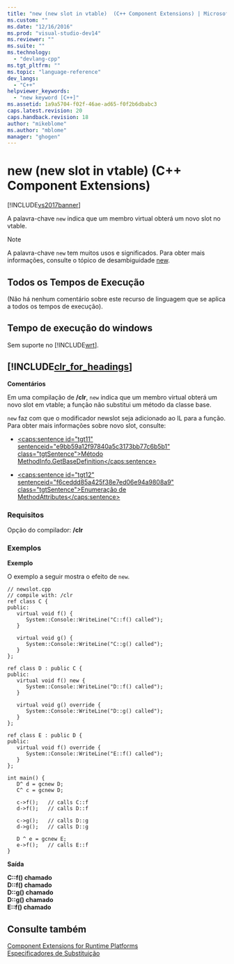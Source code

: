 ```yaml
---
title: "new (new slot in vtable)  (C++ Component Extensions) | Microsoft Docs"
ms.custom: ""
ms.date: "12/16/2016"
ms.prod: "visual-studio-dev14"
ms.reviewer: ""
ms.suite: ""
ms.technology: 
  - "devlang-cpp"
ms.tgt_pltfrm: ""
ms.topic: "language-reference"
dev_langs: 
  - "C++"
helpviewer_keywords: 
  - "new keyword [C++]"
ms.assetid: 1a9a5704-f02f-46ae-ad65-f0f2b6dbabc3
caps.latest.revision: 20
caps.handback.revision: 18
author: "mikeblome"
ms.author: "mblome"
manager: "ghogen"
---
```

# new (new slot in vtable)  (C++ Component Extensions)
[!INCLUDE[vs2017banner](../assembler/inline/includes/vs2017banner.md)]

A palavra\-chave `new` indica que um membro virtual obterá um novo slot no vtable.  
  
> [!NOTE]
>  A palavra\-chave `new` tem muitos usos e significados.  Para obter mais informações, consulte o tópico de desambiguidade [new](../misc/new.md).  
  
## Todos os Tempos de Execução  
 \(Não há nenhum comentário sobre este recurso de linguagem que se aplica a todos os tempos de execução\).  
  
## Tempo de execução do windows  
 Sem suporte no [!INCLUDE[wrt](../atl/reference/includes/wrt_md.md)].  
  
## [!INCLUDE[clr_for_headings](../dotnet/includes/clr_for_headings_md.md)]  
 **Comentários**  
  
 Em uma compilação de **\/clr**, `new` indica que um membro virtual obterá um novo slot em vtable; a função não substitui um método da classe base.  
  
 `new` faz com que o modificador newslot seja adicionado ao IL para a função.  Para obter mais informações sobre novo slot, consulte:  
  
-   [\<caps:sentence id\="tgt11" sentenceid\="e9bb59a12f97840a5c3173bb77c6b5b1" class\="tgtSentence"\>Método MethodInfo.GetBaseDefinition\<\/caps:sentence\>](https://msdn.microsoft.com/en-us/library/system.reflection.methodinfo.getbasedefinition.aspx)  
  
-   [\<caps:sentence id\="tgt12" sentenceid\="f6ceddd85a425f38e7ed06e94a9808a9" class\="tgtSentence"\>Enumeração de MethodAttributes\<\/caps:sentence\>](https://msdn.microsoft.com/en-us/library/system.reflection.methodattributes.aspx)  
  
### Requisitos  
 Opção do compilador: **\/clr**  
  
### Exemplos  
 **Exemplo**  
  
 O exemplo a seguir mostra o efeito de `new`.  
  
```  
// newslot.cpp  
// compile with: /clr  
ref class C {  
public:  
   virtual void f() {  
      System::Console::WriteLine("C::f() called");  
   }  
  
   virtual void g() {  
      System::Console::WriteLine("C::g() called");  
   }  
};  
  
ref class D : public C {  
public:  
   virtual void f() new {  
      System::Console::WriteLine("D::f() called");  
   }  
  
   virtual void g() override {  
      System::Console::WriteLine("D::g() called");  
   }  
};  
  
ref class E : public D {  
public:  
   virtual void f() override {  
      System::Console::WriteLine("E::f() called");  
   }  
};  
  
int main() {  
   D^ d = gcnew D;  
   C^ c = gcnew D;  
  
   c->f();   // calls C::f  
   d->f();   // calls D::f  
  
   c->g();   // calls D::g  
   d->g();   // calls D::g  
  
   D ^ e = gcnew E;  
   e->f();   // calls E::f  
}  
```  
  
 **Saída**  
  
  **C::f\(\) chamado**  
 **D::f\(\) chamado**  
 **D::g\(\) chamado**  
 **D::g\(\) chamado**  
 **E::f\(\) chamado**   
## Consulte também  
 [Component Extensions for Runtime Platforms](../windows/component-extensions-for-runtime-platforms.md)   
 [Especificadores de Substituição](../windows/override-specifiers-cpp-component-extensions.md)